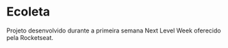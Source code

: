 # Ecoleta
Projeto desenvolvido durante a primeira semana Next Level Week oferecido pela Rocketseat.
